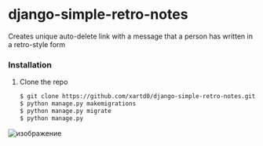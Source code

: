 # django-simple-retro-notes
Creates unique auto-delete link with a message that a person has written in a retro-style form

### Installation

1. Clone the repo

   ```bash
   $ git clone https://github.com/xartd0/django-simple-retro-notes.git
   $ python manage.py makemigrations
   $ python manage.py migrate
   $ python manage.py 
   ```
 
 ![изображение](https://user-images.githubusercontent.com/43171120/183268355-e1b34540-c876-44c8-82ea-0305c4b716ae.png)

